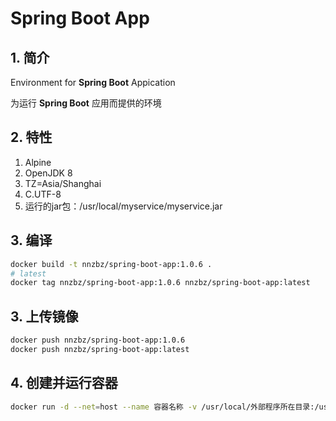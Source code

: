 # Spring Boot App

## 1. 简介

Environment for **Spring Boot** Appication

为运行 **Spring Boot** 应用而提供的环境

## 2. 特性

1. Alpine
2. OpenJDK 8
3. TZ=Asia/Shanghai
4. C.UTF-8
5. 运行的jar包：/usr/local/myservice/myservice.jar

## 3. 编译

```sh
docker build -t nnzbz/spring-boot-app:1.0.6 .
# latest
docker tag nnzbz/spring-boot-app:1.0.6 nnzbz/spring-boot-app:latest
```

## 3. 上传镜像

```sh
docker push nnzbz/spring-boot-app:1.0.6
docker push nnzbz/spring-boot-app:latest
```

## 4. 创建并运行容器

```sh
docker run -d --net=host --name 容器名称 -v /usr/local/外部程序所在目录:/usr/local/myservice --restart=always nnzbz/spring-boot-app
```
